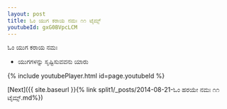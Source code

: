 ```yaml
---
layout: post
title: ಓಂ ಯುಗ ಕರಾಯ ನಮಃ ೧೧ ಟೈಮ್ಸ್
youtubeId: gxG0BVpcLCM
---
```

 
 
 ಓಂ ಯುಗ ಕರಾಯ ನಮಃ  
 
 -  ಯುಗಗಳನ್ನು ಸೃಷ್ಟಿಸುವವನು ಯಾರು 
 
  
 
  
 
 
 
 
 
 


{% include youtubePlayer.html id=page.youtubeId %}
 
[Next]({{ site.baseurl }}{% link  split1/_posts/2014-08-21-ಓಂ ಹರಯೇ ನಮಃ ೧೧ ಟೈಮ್ಸ್.md%})
 
